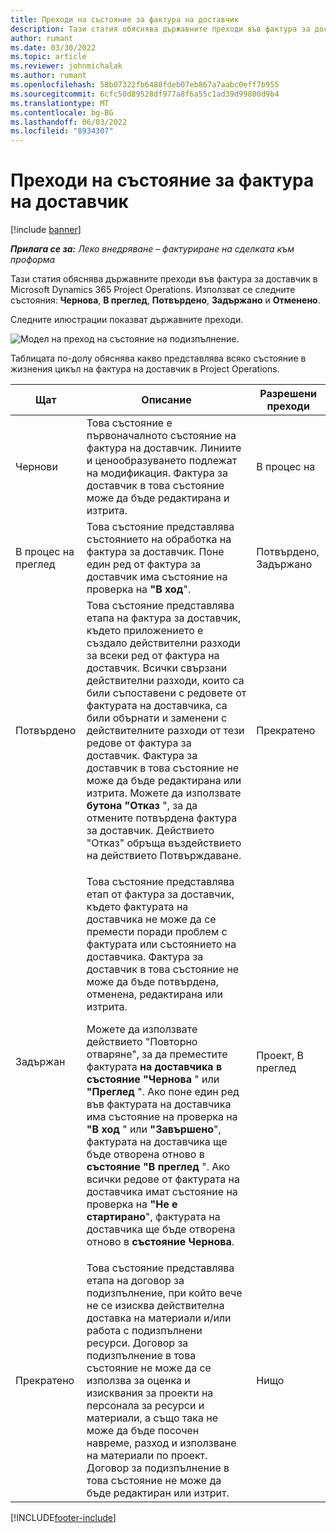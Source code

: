 ```yaml
---
title: Преходи на състояние за фактура на доставчик
description: Тази статия обяснява държавните преходи във фактура за доставчик в Microsoft Dynamics 365 Project Operations.
author: rumant
ms.date: 03/30/2022
ms.topic: article
ms.reviewer: johnmichalak
ms.author: rumant
ms.openlocfilehash: 58b07322fb6480fdeb07eb867a7aabc0eff7b955
ms.sourcegitcommit: 6cfc50d89528df977a8f6a55c1ad39d99800d9b4
ms.translationtype: MT
ms.contentlocale: bg-BG
ms.lasthandoff: 06/03/2022
ms.locfileid: "8934307"
---
```

# <a name="state-transitions-on-a-vendor-invoice"></a>Преходи на състояние за фактура на доставчик

[!include [banner](../../includes/dataverse-preview.md)]

_**Прилага се за:** Леко внедряване – фактуриране на сделката към проформа_

Тази статия обяснява държавните преходи във фактура за доставчик в Microsoft Dynamics 365 Project Operations. Използват се следните състояния: **Чернова**, **В преглед**, **Потвърдено**, **Задържано** и **Отменено**.

Следните илюстрации показват държавните преходи.

![Модел на преход на състояние на подизпълнение.](../media/VI_State_Model.jpg)

Таблицата по-долу обяснява какво представлява всяко състояние в жизнения цикъл на фактура на доставчик в Project Operations.

| Щат | Описание | Разрешени преходи |
| --- | --- | --- |
| Чернови | Това състояние е първоначалното състояние на фактура на доставчик. Линиите и ценообразуването подлежат на модификация. Фактура за доставчик в това състояние може да бъде редактирана и изтрита. | В процес на |
| В процес на преглед | Това състояние представлява състоянието на обработка на фактура за доставчик. Поне един ред от фактура за доставчик има състояние на проверка на **"В ход**". | Потвърдено, Задържано |
| Потвърдено | Това състояние представлява етапа на фактура за доставчик, където приложението е създало действителни разходи за всеки ред от фактура на доставчик. Всички свързани действителни разходи, които са били съпоставени с редовете от фактурата на доставчика, са били обърнати и заменени с действителните разходи от тези редове от фактура за доставчик. Фактура за доставчик в това състояние не може да бъде редактирана или изтрита. Можете да използвате **бутона "Отказ** ", за да отмените потвърдена фактура за доставчик. Действието "Отказ" обръща въздействието на действието Потвърждаване. | Прекратено |
| Задържан | <p>Това състояние представлява етап от фактура за доставчик, където фактурата на доставчика не може да се премести поради проблем с фактурата или състоянието на доставчика. Фактура за доставчик в това състояние не може да бъде потвърдена, отменена, редактирана или изтрита.</p><p>Можете да използвате действието "Повторно отваряне", за да преместите фактурата **на доставчика в състояние "Чернова** " или **"Преглед** ". Ако поне един ред във фактурата на доставчика има състояние на проверка на **"В ход** " или **"Завършено**", фактурата на доставчика ще бъде отворена отново в **състояние "В преглед** ". Ако всички редове от фактурата на доставчика имат състояние на проверка на **"Не е стартирано**", фактурата на доставчика ще бъде отворена отново в **състояние Чернова**.</p> | Проект, В преглед |
| Прекратено | Това състояние представлява етапа на договор за подизпълнение, при който вече не се изисква действителна доставка на материали и/или работа с подизпълнени ресурси. Договор за подизпълнение в това състояние не може да се използва за оценка и изисквания за проекти на персонала за ресурси и материали, а също така не може да бъде посочен навреме, разход и използване на материали по проект. Договор за подизпълнение в това състояние не може да бъде редактиран или изтрит. | Нищо |

[!INCLUDE[footer-include](../../includes/footer-banner.md)]
